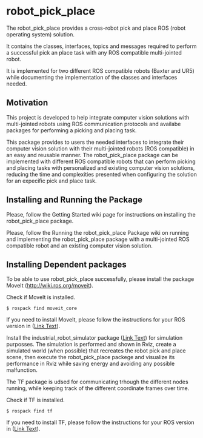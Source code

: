 # robot_pick_place
The robot_pick_place provides a cross-robot pick and place ROS (robot operating system) solution.

It contains the classes, interfaces, topics and messages required to perform a successful pick an place task with any ROS compatible multi-jointed robot.

It is implemented for two different ROS compatible robots (Baxter and UR5) while documenting the implementation of the classes and interfaces needed.

## Motivation

This project is developed to help integrate computer vision solutions with multi-jointed robots using ROS communication protocols and availabe packages 
for performing a picking and placing task.

This package provides to users the needed interfaces to integrate their computer vision solution with their multi-jointed robots (ROS compatible) in an easy and reusable manner.
The robot_pick_place package can be implemented with different ROS compatible robots that can perform picking and placing tasks with personalized and existing computer vision 
solutions, reducing the time and complexities presented when configuring the solution for an expecific pick and place task.

## Installing and Running the Package

Please, follow the Getting Started wiki page for instructions on installing the robot_pick_place package.

Please, follow the Running the robot_pick_place Package wiki on running and implementing the robot_pick_place package with a multi-jointed ROS compatible robot
and an existing computer vision solution.

## Installing Dependent packages

To be able to use robot_pick_place successfully, please install the package MoveIt (http://wiki.ros.org/moveit).

Check if MoveIt is installed.

```
$ rospack find moveit_core 
```

If you need to install MoveIt, please follow the instructions for your ROS version in ([Link Text](http://moveit.ros.org/install/)).

Install the industrial_robot_simulator package ([Link Text](http://wiki.ros.org/industrial_robot_simulator)) for simulation purposses.
The simulation is performed and shown in Rviz, create a simulated world (when possible) that recreates the robot pick and place scene, 
then execute the robot_pick_place packege and visualize its performance in Rviz while saving energy and avoiding any possible malfunction.

The TF package is udsed for communicating trhough the different nodes running, while keeping track of the different coordinate frames over time.

Check if TF is installed.

```
$ rospack find tf
```

If you need to install TF, please follow the instructions for your ROS version in ([Link Text](http://wiki.ros.org/tf)).
